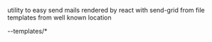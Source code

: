 utility to easy send mails rendered by react with send-grid from file templates from well known location

--templates/*
